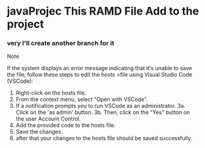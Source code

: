 # javaProjec This RAMD File Add to the project
### very  I'll create another  branch for it 
> [!NOTE]
> If the system displays an error message indicating that it's unable to save the file, follow these steps to edit the hosts >file using Visual Studio Code (VSCode):
>1. Right-click on the hosts file.
>2. From the context menu, select "Open with VSCode".
>3. If a notification prompts you to run VSCode as an administrator.
>3a. Click on the 'as admin' button.
>3b. Then, click on the "Yes" button on the user Account Control.
>4. Add the provided code to the hosts file.
>5. Save the changes.
>6. after that your changes to the hosts file should be saved successfully.
